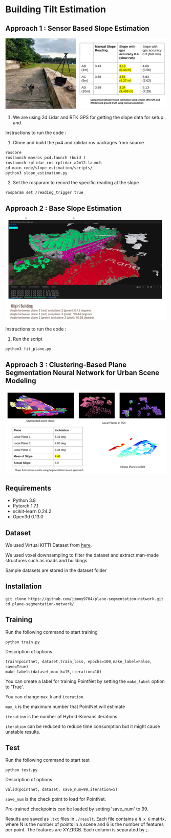 # Building Tilt Estimation 

## Approach 1 : Sensor Based Slope Estimation 
![fig1](./images/slope.png)

1. We are using 2d Lidar and RTK GPS for getting the slope data for setup and 

Instructions to run the code : 
1. Clone and build the px4 and rplidar ros packages from source

```
roscore
roslaunch mavros px4.launch (buid )
roslaunch rplidar_ros rplidar_a2m12.launch
cd main_code/slope_estimation/scripts/
python3 slope_estimation.py
```

2. Set the rosparam to record the specific reading at the slope

```
rosparam set /reading_trigger true
```

## Approach 2 :  Base Slope Estimation 

![fig1](./images/ransac.png)


Instructions to run the code : 
1. Run the script 

```
python3 fit_plane.py
```

## Approach 3 : Clustering-Based Plane Segmentation Neural Network for Urban Scene Modeling

![fig1](./images/result3.png)


## Requirements
* Python 3.8
* Pytorch 1.7.1
* scikit-learn 0.24.2
* Open3d 0.13.0

## Dataset

We used Virtual KITTI Dataset from <a href="https://github.com/VisualComputingInstitute/vkitti3D-dataset" target="_blank">here</a>. 

We used voxel downsampling to filter the dataset and extract man-made structures such as roads and buildings.

Sample datasets are stored in the dataset folder

## Installation
```
git clone https://github.com/jimmy9704/plane-segmentation-network.git
cd plane-segmentation-network/
```


## Training
Run the following command to start training
```
python train.py 
```
Description of options
```
train(pointnet, dataset,train_loss, epochs=100,make_label=False, save=True)
make_labels(dataset,max_k=15,iteration=10)
```
You can create a label for training PointNet by setting the ```make_label``` option to 'True'.

You can change ```max_k``` and ```iteration```.

```max_k``` is the maximum number that PointNet will estimate

```iteration``` is the number of Hybrid-Kmeans iterations

```iteration``` can be reduced to reduce time consumption but it might cause unstable results.

## Test
Run the following command to start test
```
python test.py
```
Description of options
```
valid(pointnet, dataset, save_num=99,iteration=5)
```
```save_num``` is the check point to load for PointNet.


Pre-trained checkpoints can be loaded by setting 'save_num' to 99.

Results are saved as ```.txt``` files in ```./result```. Each file contains a ```N x 6``` matrix, where N is the number of points in a scene and 6 is the number of features per point. The features are XYZRGB. Each column is separated by ```;```.



